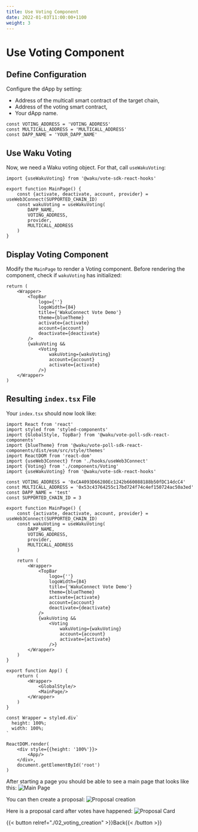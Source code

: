 ```yaml
---
title: Use Voting Component
date: 2022-01-03T11:00:00+1100
weight: 3
---
```


# Use Voting Component

## Define Configuration

Configure the dApp by setting:

- Address of the multicall smart contract of the target chain,
- Address of the voting smart contract,
- Your dApp name.

```tsx
const VOTING_ADDRESS = 'VOTING_ADDRESS'
const MULTICALL_ADDRESS = 'MULTICALL_ADDRESS'
const DAPP_NAME = 'YOUR_DAPP_NAME'
```

## Use Waku Voting

Now, we need a Waku voting object.
For that, call `useWakuVoting`:

```tsx
import {useWakuVoting} from '@waku/vote-sdk-react-hooks'

export function MainPage() {
    const {activate, deactivate, account, provider} = useWeb3Connect(SUPPORTED_CHAIN_ID)
    const wakuVoting = useWakuVoting(
        DAPP_NAME,
        VOTING_ADDRESS,
        provider,
        MULTICALL_ADDRESS
    )
}
```

## Display Voting Component 

Modify the `MainPage` to render a Voting component.
Before rendering the component, check if `wakuVoting` has initialized:

```tsx
return (
    <Wrapper>
        <TopBar
            logo={''}
            logoWidth={84}
            title={'WakuConnect Vote Demo'}
            theme={blueTheme}
            activate={activate}
            account={account}
            deactivate={deactivate}
        />
        {wakuVoting &&
            <Voting
                wakuVoting={wakuVoting}
                account={account}
                activate={activate}
            />}
    </Wrapper>
)
```

## Resulting `index.tsx` File

Your `index.tsx` should now look like:

```tsx
import React from 'react'
import styled from 'styled-components'
import {GlobalStyle, TopBar} from '@waku/vote-poll-sdk-react-components'
import {blueTheme} from '@waku/vote-poll-sdk-react-components/dist/esm/src/style/themes'
import ReactDOM from 'react-dom'
import {useWeb3Connect} from './hooks/useWeb3Connect'
import {Voting} from './components/Voting'
import {useWakuVoting} from '@waku/vote-sdk-react-hooks'

const VOTING_ADDRESS = '0xCA4093D66280Ec1242b660088188b50fDC14dcC4'
const MULTICALL_ADDRESS = '0x53c43764255c17bd724f74c4ef150724ac50a3ed'
const DAPP_NAME = 'test'
const SUPPORTED_CHAIN_ID = 3

export function MainPage() {
    const {activate, deactivate, account, provider} = useWeb3Connect(SUPPORTED_CHAIN_ID)
    const wakuVoting = useWakuVoting(
        DAPP_NAME,
        VOTING_ADDRESS,
        provider,
        MULTICALL_ADDRESS
    )

    return (
        <Wrapper>
            <TopBar
                logo={''}
                logoWidth={84}
                title={'WakuConnect Vote Demo'}
                theme={blueTheme}
                activate={activate}
                account={account}
                deactivate={deactivate}
            />
            {wakuVoting &&
                <Voting
                    wakuVoting={wakuVoting}
                    account={account}
                    activate={activate}
                />}
        </Wrapper>
    )
}

export function App() {
    return (
        <Wrapper>
            <GlobalStyle/>
            <MainPage/>
        </Wrapper>
    )
}

const Wrapper = styled.div`
  height: 100%;
  width: 100%;
`

ReactDOM.render(
    <div style={{height: '100%'}}>
        <App/>
    </div>,
    document.getElementById('root')
)
```

After starting a page you should be able to see a main page that looks like this:
![Main Page](/assets/voting_sdk/Voting_Main_Page.png)


You can then create a proposal:
![Proposal creation](/assets/voting_sdk/proposal_creation.gif)

Here is a proposal card after votes have happened:
![Proposal Card](/assets/voting_sdk/proposal_card.png)

{{< button relref="./02_voting_creation"  >}}Back{{< /button >}}
